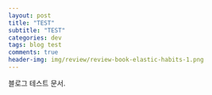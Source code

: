 ```yaml
---  
layout: post  
title: "TEST"  
subtitle: "TEST"  
categories: dev  
tags: blog test  
comments: true  
header-img: img/review/review-book-elastic-habits-1.png
---  
```


블로그 테스트 문서.